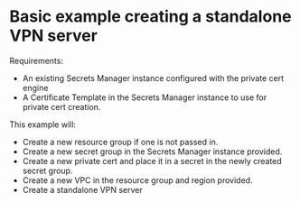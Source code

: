 # Basic example creating a standalone VPN server

Requirements:
- An existing Secrets Manager instance configured with the private cert engine
- A Certificate Template in the Secrets Manager instance to use for private cert creation.

This example will:
 - Create a new resource group if one is not passed in.
 - Create a new secret group in the Secrets Manager instance provided.
 - Create a new private cert and place it in a secret in the newly created secret group.
 - Create a new VPC in the resource group and region provided.
 - Create a standalone VPN server

